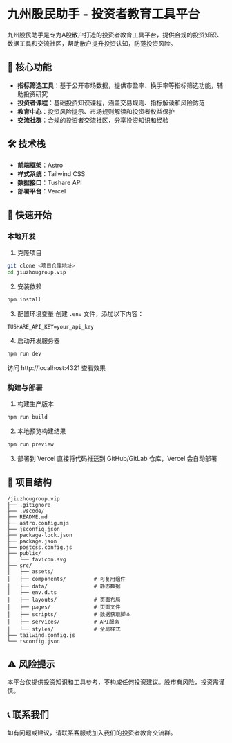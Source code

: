 # 九州股民助手 - 投资者教育工具平台

九州股民助手是专为A股散户打造的投资者教育工具平台，提供合规的投资知识、数据工具和交流社区，帮助散户提升投资认知，防范投资风险。

## 🌟 核心功能

- **指标筛选工具**：基于公开市场数据，提供市盈率、换手率等指标筛选功能，辅助投资研究
- **投资者课程**：基础投资知识课程，涵盖交易规则、指标解读和风险防范
- **教育中心**：投资风险提示、市场规则解读和投资者权益保护
- **交流社群**：合规的投资者交流社区，分享投资知识和经验

## 🛠️ 技术栈

- **前端框架**：Astro
- **样式系统**：Tailwind CSS
- **数据接口**：Tushare API
- **部署平台**：Vercel

## 🚀 快速开始

### 本地开发

1. 克隆项目
```bash
git clone <项目仓库地址>
cd jiuzhougroup.vip
```

2. 安装依赖
```bash
npm install
```

3. 配置环境变量
创建 `.env` 文件，添加以下内容：
```
TUSHARE_API_KEY=your_api_key
```

4. 启动开发服务器
```bash
npm run dev
```
访问 http://localhost:4321 查看效果

### 构建与部署

1. 构建生产版本
```bash
npm run build
```

2. 本地预览构建结果
```bash
npm run preview
```

3. 部署到 Vercel
直接将代码推送到 GitHub/GitLab 仓库，Vercel 会自动部署

## 📁 项目结构

```text
/jiuzhougroup.vip
├── .gitignore
├── .vscode/
├── README.md
├── astro.config.mjs
├── jsconfig.json
├── package-lock.json
├── package.json
├── postcss.config.js
├── public/
│   └── favicon.svg
├── src/
│   ├── assets/
│   ├── components/         # 可复用组件
│   ├── data/               # 静态数据
│   ├── env.d.ts
│   ├── layouts/            # 页面布局
│   ├── pages/              # 页面文件
│   ├── scripts/            # 数据获取脚本
│   ├── services/           # API服务
│   └── styles/             # 全局样式
├── tailwind.config.js
└── tsconfig.json
```

## ⚠️ 风险提示

本平台仅提供投资知识和工具参考，不构成任何投资建议。股市有风险，投资需谨慎。

## 📞 联系我们

如有问题或建议，请联系客服或加入我们的投资者教育交流群。

